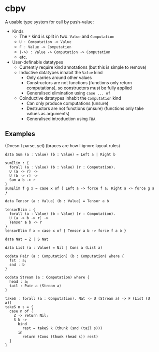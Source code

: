# cbpv

A usable type system for call by push-value:

* Kinds
  * The `*` kind is split in two: `Value` and `Computation`
  * `U : Computation -> Value`
  * `F : Value -> Computation`
  * `(->) : Value -> Computation -> Computation`
  * etc.
* User-definable datatypes
  * Currently require kind annotations (but this is simple to remove)
  * Inductive datatypes inhabit the `Value` kind
    * Only carries around other values
    * Constructors are not functions (functions only return computations),
      so constructors must be fully applied
    * Generalised elimination using `case ... of`
  * Coinductive datatypes inhabit the `Computation` kind
    * Can only produce computations (unsure)
    * Destructors are not functions (unsure) (functions only take values as arguments)
    * Generalised introduction using `TBA`

## Examples

(Doesn't parse, yet) (braces are how I ignore layout rules)

```
data Sum (a : Value) (b : Value) = Left a | Right b

sumElim : {
  forall (a : Value) (b : Value) (r : Computation).
  U (a -> r) ->
  U (b -> r) ->
  Sum a b -> r
}
sumElim f g x = case x of { Left a -> force f a; Right a -> force g a }

data Tensor (a : Value) (b : Value) = Tensor a b

tensorElim : {
  forall (a : Value) (b : Value) (r : Computation).
  U (a -> b -> r) ->
  Tensor a b -> r
}
tensorElim f x = case x of { Tensor a b -> force f a b }

data Nat = Z | S Nat

data List (a : Value) = Nil | Cons a (List a)

codata Pair (a : Computation) (b : Computation) where {
  fst : a;
  snd : b
}

codata Stream (a : Computation) where {
  head : a;
  tail : Pair a (Stream a)
}

takeS : forall (a : Computation). Nat -> U (Stream a) -> F (List (U a))
takeS n s = {
  case n of { 
    Z -> return Nil; 
    S k -> 
      bind 
        rest = takeS k (thunk (snd (tail s))) 
      in 
        return (Cons (thunk (head s)) rest)
  }
}
```
